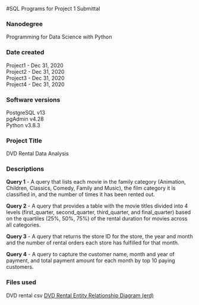 #SQL Programs for Project 1 Submittal

### Nanodegree
Programming for Data Science with Python

### Date created
Project1 - Dec 31, 2020  
Project2 - Dec 31, 2020  
Project3 - Dec 31, 2020  
Project4 - Dec 31, 2020

### Software versions
PostgreSQL v13  
pgAdmin v4.28  
Python v3.8.3

### Project Title
DVD Rental Data Analysis

### Descriptions
**Query 1** - A query that lists each movie in the family category (Animation, Children, Classics, Comedy, Family and Music), the film category it is classified in, and the number of times it has been rented out.

**Query 2** - A query that provides a table with the movie titles divided into 4 levels (first_quarter, second_quarter, third_quarter, and final_quarter) based on the quartiles (25%, 50%, 75%) of the rental duration for movies across all categories.

**Query 3** - A query that returns the store ID for the store, the year and month and the number of rental orders each store has fulfilled for that month.

**Query 4** - A query to capture the customer name, month and year of payment, and total payment amount for each month by top 10 paying customers.

### Files used
DVD rental csv 
[DVD Rental Entity Relationship Diagram (erd)](https://github.com/urbanengr/u_sql_projects/dvd-rental-erd-2.pdf)


